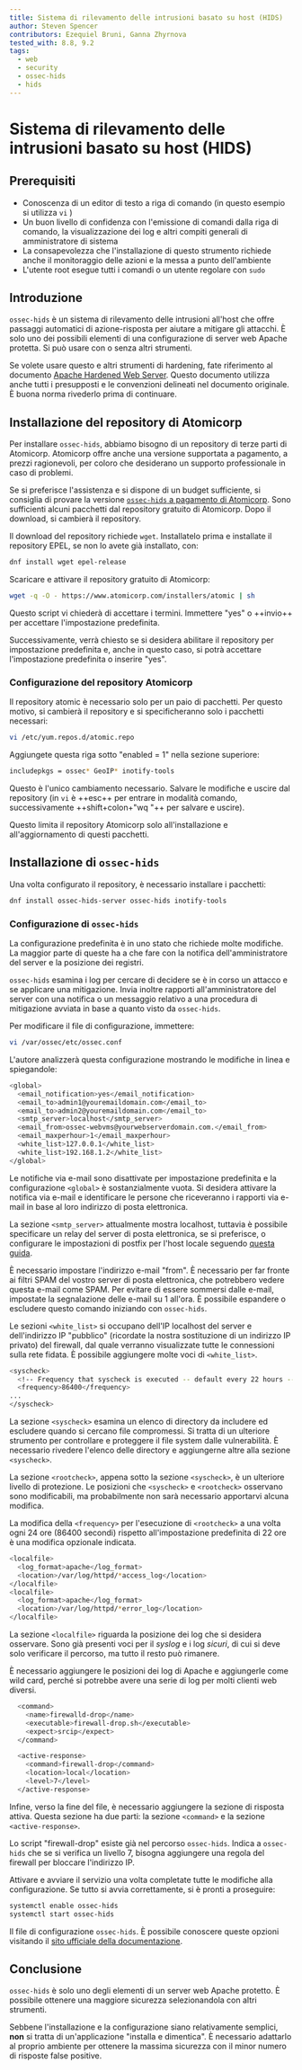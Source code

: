 ```yaml
---
title: Sistema di rilevamento delle intrusioni basato su host (HIDS)
author: Steven Spencer
contributors: Ezequiel Bruni, Ganna Zhyrnova
tested_with: 8.8, 9.2
tags:
  - web
  - security
  - ossec-hids
  - hids
---
```


# Sistema di rilevamento delle intrusioni basato su host (HIDS)

## Prerequisiti

* Conoscenza di un editor di testo a riga di comando (in questo esempio si utilizza `vi` )
* Un buon livello di confidenza con l'emissione di comandi dalla riga di comando, la visualizzazione dei log e altri compiti generali di amministratore di sistema
* La consapevolezza che l'installazione di questo strumento richiede anche il monitoraggio delle azioni e la messa a punto dell'ambiente
* L'utente root esegue tutti i comandi o un utente regolare con `sudo`

## Introduzione

`ossec-hids` è un sistema di rilevamento delle intrusioni all'host che offre passaggi automatici di azione-risposta per aiutare a mitigare gli attacchi. È solo uno dei possibili elementi di una configurazione di server web Apache protetta. Si può usare con o senza altri strumenti.

Se volete usare questo e altri strumenti di hardening, fate riferimento al documento [Apache Hardened Web Server](index.md). Questo documento utilizza anche tutti i presupposti e le convenzioni delineati nel documento originale. È buona norma rivederlo prima di continuare.

## Installazione del repository di Atomicorp

Per installare `ossec-hids`, abbiamo bisogno di un repository di terze parti di Atomicorp. Atomicorp offre anche una versione supportata a pagamento, a prezzi ragionevoli, per coloro che desiderano un supporto professionale in caso di problemi.

Se si preferisce l'assistenza e si dispone di un budget sufficiente, si consiglia di provare la versione [ `ossec-hids` a pagamento di Atomicorp](https://atomicorp.com/atomic-enterprise-ossec/). Sono sufficienti alcuni pacchetti dal repository gratuito di Atomicorp. Dopo il download, si cambierà il repository.

Il download del repository richiede `wget`. Installatelo prima e installate il repository EPEL, se non lo avete già installato, con:

```bash
dnf install wget epel-release
```

Scaricare e attivare il repository gratuito di Atomicorp:

```bash
wget -q -O - https://www.atomicorp.com/installers/atomic | sh
```

Questo script vi chiederà di accettare i termini. Immettere "yes" o ++invio++ per accettare l'impostazione predefinita.

Successivamente, verrà chiesto se si desidera abilitare il repository per impostazione predefinita e, anche in questo caso, si potrà accettare l'impostazione predefinita o inserire "yes".

### Configurazione del repository Atomicorp

Il repository atomic è necessario solo per un paio di pacchetti. Per questo motivo, si cambierà il repository e si specificheranno solo i pacchetti necessari:

```bash
vi /etc/yum.repos.d/atomic.repo
```

Aggiungete questa riga sotto "enabled = 1" nella sezione superiore:

```bash
includepkgs = ossec* GeoIP* inotify-tools
```

Questo è l'unico cambiamento necessario. Salvare le modifiche e uscire dal repository (in `vi` è ++esc++ per entrare in modalità comando, successivamente ++shift+colon+"wq "++ per salvare e uscire).

Questo limita il repository Atomicorp solo all'installazione e all'aggiornamento di questi pacchetti.

## Installazione di `ossec-hids`

Una volta configurato il repository, è necessario installare i pacchetti:

```bash
dnf install ossec-hids-server ossec-hids inotify-tools
```

### Configurazione di `ossec-hids`

La configurazione predefinita è in uno stato che richiede molte modifiche. La maggior parte di queste ha a che fare con la notifica dell'amministratore del server e la posizione dei registri.

`ossec-hids` esamina i log per cercare di decidere se è in corso un attacco e se applicare una mitigazione. Invia inoltre rapporti all'amministratore del server con una notifica o un messaggio relativo a una procedura di mitigazione avviata in base a quanto visto da `ossec-hids`.

Per modificare il file di configurazione, immettere:

```bash
vi /var/ossec/etc/ossec.conf
```

L'autore analizzerà questa configurazione mostrando le modifiche in linea e spiegandole:

```bash
<global>
  <email_notification>yes</email_notification>  
  <email_to>admin1@youremaildomain.com</email_to>
  <email_to>admin2@youremaildomain.com</email_to>
  <smtp_server>localhost</smtp_server>
  <email_from>ossec-webvms@yourwebserverdomain.com.</email_from>
  <email_maxperhour>1</email_maxperhour>
  <white_list>127.0.0.1</white_list>
  <white_list>192.168.1.2</white_list>
</global>
```

Le notifiche via e-mail sono disattivate per impostazione predefinita e la configurazione `<global>` è sostanzialmente vuota. Si desidera attivare la notifica via e-mail e identificare le persone che riceveranno i rapporti via e-mail in base al loro indirizzo di posta elettronica.

La sezione `<smtp_server>` attualmente mostra localhost, tuttavia è possibile specificare un relay del server di posta elettronica, se si preferisce, o configurare le impostazioni di postfix per l'host locale seguendo [questa guida](../../email/postfix_reporting.md).

È necessario impostare l'indirizzo e-mail "from". È necessario per far fronte ai filtri SPAM del vostro server di posta elettronica, che potrebbero vedere questa e-mail come SPAM. Per evitare di essere sommersi dalle e-mail, impostate la segnalazione delle e-mail su 1 all'ora. È possibile espandere o escludere questo comando iniziando con `ossec-hids`.

Le sezioni `<white_list>` si occupano dell'IP localhost del server e dell'indirizzo IP "pubblico" (ricordate la nostra sostituzione di un indirizzo IP privato) del firewall, dal quale verranno visualizzate tutte le connessioni sulla rete fidata. È possibile aggiungere molte voci di `<white_list>`.

```bash
<syscheck>
  <!-- Frequency that syscheck is executed -- default every 22 hours -->
  <frequency>86400</frequency>
...
</syscheck>
```

La sezione `<syscheck>` esamina un elenco di directory da includere ed escludere quando si cercano file compromessi. Si tratta di un ulteriore strumento per controllare e proteggere il file system dalle vulnerabilità. È necessario rivedere l'elenco delle directory e aggiungerne altre alla sezione `<syscheck>`.

La sezione `<rootcheck>`, appena sotto la sezione `<syscheck>`, è un ulteriore livello di protezione. Le posizioni che `<syscheck>` e `<rootcheck>` osservano sono modificabili, ma probabilmente non sarà necessario apportarvi alcuna modifica.

La modifica della `<frequency>` per l'esecuzione di `<rootcheck>` a una volta ogni 24 ore (86400 secondi) rispetto all'impostazione predefinita di 22 ore è una modifica opzionale indicata.

```bash
<localfile>
  <log_format>apache</log_format>
  <location>/var/log/httpd/*access_log</location>
</localfile>
<localfile>
  <log_format>apache</log_format>
  <location>/var/log/httpd/*error_log</location>
</localfile>
```

La sezione `<localfile>` riguarda la posizione dei log che si desidera osservare. Sono già presenti voci per il _syslog_ e i log _sicuri_, di cui si deve solo verificare il percorso, ma tutto il resto può rimanere.

È necessario aggiungere le posizioni dei log di Apache e aggiungerle come wild card, perché si potrebbe avere una serie di log per molti clienti web diversi.

```bash
  <command>
    <name>firewalld-drop</name>
    <executable>firewall-drop.sh</executable>
    <expect>srcip</expect>
  </command>

  <active-response>
    <command>firewall-drop</command>
    <location>local</location>
    <level>7</level>
  </active-response>
```

Infine, verso la fine del file, è necessario aggiungere la sezione di risposta attiva. Questa sezione ha due parti: la sezione `<command>` e la sezione `<active-response>`.

Lo script "firewall-drop" esiste già nel percorso `ossec-hids`. Indica a `ossec-hids` che se si verifica un livello 7, bisogna aggiungere una regola del firewall per bloccare l'indirizzo IP.

Attivare e avviare il servizio una volta completate tutte le modifiche alla configurazione. Se tutto si avvia correttamente, si è pronti a proseguire:

```bash
systemctl enable ossec-hids
systemctl start ossec-hids
```

Il file di configurazione `ossec-hids`. È possibile conoscere queste opzioni visitando il [sito ufficiale della documentazione](https://www.ossec.net/docs/).

## Conclusione

`ossec-hids` è solo uno degli elementi di un server web Apache protetto. È possibile ottenere una maggiore sicurezza selezionandola con altri strumenti.

Sebbene l'installazione e la configurazione siano relativamente semplici, **non** si tratta di un'applicazione "installa e dimentica". È necessario adattarlo al proprio ambiente per ottenere la massima sicurezza con il minor numero di risposte false positive.
